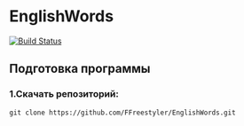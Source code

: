 # EnglishWords
[![Build Status](https://travis-ci.com/FFreestyler/EnglishWords.svg?branch=master)](https://travis-ci.com/FFreestyler/EnglishWords)

## Подготовка программы
### 1.Скачать репозиторий:
`git clone https://github.com/FFreestyler/EnglishWords.git`
